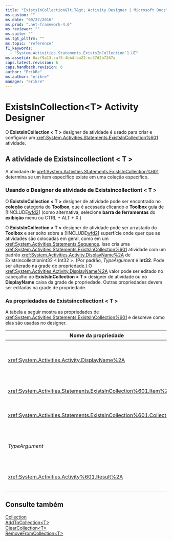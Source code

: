 ```yaml
---
title: "ExistsInCollection&lt;T&gt; Activity Designer | Microsoft Docs"
ms.custom: ""
ms.date: "09/27/2016"
ms.prod: ".net-framework-4.6"
ms.reviewer: ""
ms.suite: ""
ms.tgt_pltfrm: ""
ms.topic: "reference"
f1_keywords: 
  - "System.Activities.Statements.ExistsInCollection`1.UI"
ms.assetid: 0acf9a13-caf5-4bb4-ba22-ec37d2b7267a
caps.latest.revision: 6
caps.handback.revision: 6
author: "ErikRe"
ms.author: "erikre"
manager: "erikre"
---
```

# ExistsInCollection&lt;T&gt; Activity Designer
O **ExistsInCollection \< T \>** designer de atividade é usado para criar e configurar um <xref:System.Activities.Statements.ExistsInCollection%601> atividade.  
  
## A atividade de Existsincollectiont \< T \>  
 A atividade de <xref:System.Activities.Statements.ExistsInCollection%601> determina se um item específico existe em uma coleção específico.  
  
### Usando o Designer de atividade de Existsincollectiont \< T \>  
 O **ExistsInCollection \< T \>** designer de atividade pode ser encontrado no **coleção** categoria do **Toolbox**, que é acessada clicando o **Toolbox** guia de [!INCLUDE[wfd2](../workflow-designer/includes/wfd2_md.md)] \(como alternativa, selecione **barra de ferramentas** do **exibição** menu ou CTRL \+ ALT \+ X.\)  
  
 O **ExistsInCollection \< T \>** designer de atividade pode ser arrastado do **Toolbox** e ser solto sobre a [!INCLUDE[wfd2](../workflow-designer/includes/wfd2_md.md)] superfície onde quer que as atividades são colocadas em geral, como em um <xref:System.Activities.Statements.Sequence>.  Isso cria uma <xref:System.Activities.Statements.ExistsInCollection%601> atividade com um padrão <xref:System.Activities.Activity.DisplayName%2A> de Existsincollectionint32 \< Int32 \>.  \(Por padrão, *TypeArgument* é **Int32**.  Pode ser alterado na grade de propriedade.\)  O <xref:System.Activities.Activity.DisplayName%2A> valor pode ser editado no cabeçalho do **ExistsInCollection \< T \>** designer de atividade ou no **DisplayName** caixa da grade de propriedade.  Outras propriedades devem ser editadas na grade de propriedade.  
  
### As propriedades de Existsincollectiont \< T \>  
 A tabela a seguir mostra as propriedades de <xref:System.Activities.Statements.ExistsInCollection%601> e descreve como elas são usadas no designer.  
  
|Nome da propriedade|Obrigatório|Uso|  
|-------------------------|-----------------|---------|  
|<xref:System.Activities.Activity.DisplayName%2A>|False|O nome amigável de atividade de <xref:System.Activities.Statements.ExistsInCollection%601> .  O padrão é Existsincollectionint32 \< Int32 \>.  Embora o valor de <xref:System.Activities.Activity.DisplayName%2A> não é necessário restrita, é uma prática recomendada usar um.|  
|<xref:System.Activities.Statements.ExistsInCollection%601.Item%2A>|True|Item a ser adicionado à coleção \< T \>.  Este item é do tipo *T* é do tipo *TypeArgument*.  Para especificar o item, digite uma expressão do Visual Basic na grade de propriedade.|  
|<xref:System.Activities.Statements.ExistsInCollection%601.Collection%2A>|True|A coleção para que o item deve ser adicionado.  Essa coleção é do tipo **ICollection\<TypeArgument\>.** para especificar a coleção, digite uma expressão do Visual Basic na grade de propriedade.|  
|*TypeArgument*|True|O tipo T de itens contidos em <xref:System.Collections.Generic.ICollection%601>.  Por padrão, esse tipo de *TypeArgument* é definido como **Int32**.  Para alterar o tipo, altere o valor de *TypeArgument* na caixa de combinação na grade de propriedade.|  
|<xref:System.Activities.Activity%601.Result%2A>|False|Um valor que indica se o item especificado existe na coleção.  Para especificar uma variável para associar ao resultado, digite uma variável do Visual Basic na grade de propriedade.|  
  
## Consulte também  
 [Collection](../workflow-designer/collection-activity-designers.md)   
 [AddToCollection\<T\>](../workflow-designer/addtocollection-t-activity-designer.md)   
 [ClearCollection\<T\>](../workflow-designer/clearcollection-t-activity-designer.md)   
 [RemoveFromCollection\<T\>](../workflow-designer/removefromcollection-t-activity-designer.md)